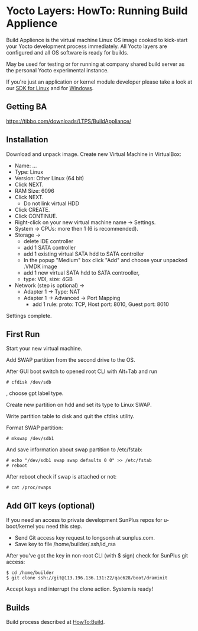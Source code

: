 # Yocto Layers: HowTo: Running Build Applience

Build Applience is the virtual machine Linux OS image cooked to kick-start 
your Yocto development process immediately. All Yocto layers are configured and
all OS software is ready for builds.

May be used for testing or for running at company shared build server as the 
personal Yocto experimental instance.

If you're just an application or kernel module developer please take a look at 
our [SDK for Linux](https://tibbo.com/linux/native-c/sdk.html) and for 
[Windows](https://tibbo.com/linux/native-c/windows.html).

## Getting BA

https://tibbo.com/downloads/LTPS/BuildAppliance/

## Installation

Download and unpack image. Create new Virtual Machine in VirtualBox:
- Name: ...
- Type: Linux
- Version: Other Linux (64 bit)
- Click NEXT.
- RAM Size: 6096
- Click NEXT.
  - Do not link virtual HDD
- Click CREATE.
- Click CONTINUE.
- Right-click on your new virtual machine name -> Settings.
- System -> CPUs: more then 1 (6 is recommended).
- Storage ->
  - delete IDE controller
  - add 1 SATA controller
  - add 1 existing virtual SATA hdd to SATA controller
  - In the popup "Medium" box click "Add" and choose your unpacked .VMDK image
  - add 1 new virtual SATA hdd to SATA controoller,
  - type: VDI, size: 4GB
- Network (step is optional) ->
  - Adapter 1 -> Type: NAT
  - Adapter 1 -> Advanced -> Port Mapping
    - add 1 rule: proto: TCP, Host port: 8010, Guest port: 8010

Settings complete. 

## First Run

Start your new virtual machine.

Add SWAP partition from the second drive to the OS.

After GUI boot switch to opened root CLI with Alt+Tab and run
```
# cfdisk /dev/sdb
```
, choose gpt label type.

Create new partition on hdd and set its type to Linux SWAP.

Write partition table to disk and quit the cfdisk utility.

Format SWAP partition:
```
# mkswap /dev/sdb1
```
And save information about swap partition to /etc/fstab:
```
# echo "/dev/sdb1 swap swap defaults 0 0" >> /etc/fstab
# reboot
```
After reboot check if swap is attached or not:
```
# cat /proc/swaps
```

## Add GIT keys (optional)

If you need an access to private development SunPlus repos for u-boot/kernel 
you need this step.

* Send Git access key request to longsonh at sunplus.com.
* Save key to file /home/builder/.ssh/id_rsa

After you've got the key in non-root CLI (with $ sign) check for SunPlus git 
access:
```
$ cd /home/builder
$ git clone ssh://git@113.196.136.131:22/qac628/boot/draminit
```
Accept keys and interrupt the clone action. System is ready!

## Builds

Build process described at [HowTo:Build](build).
